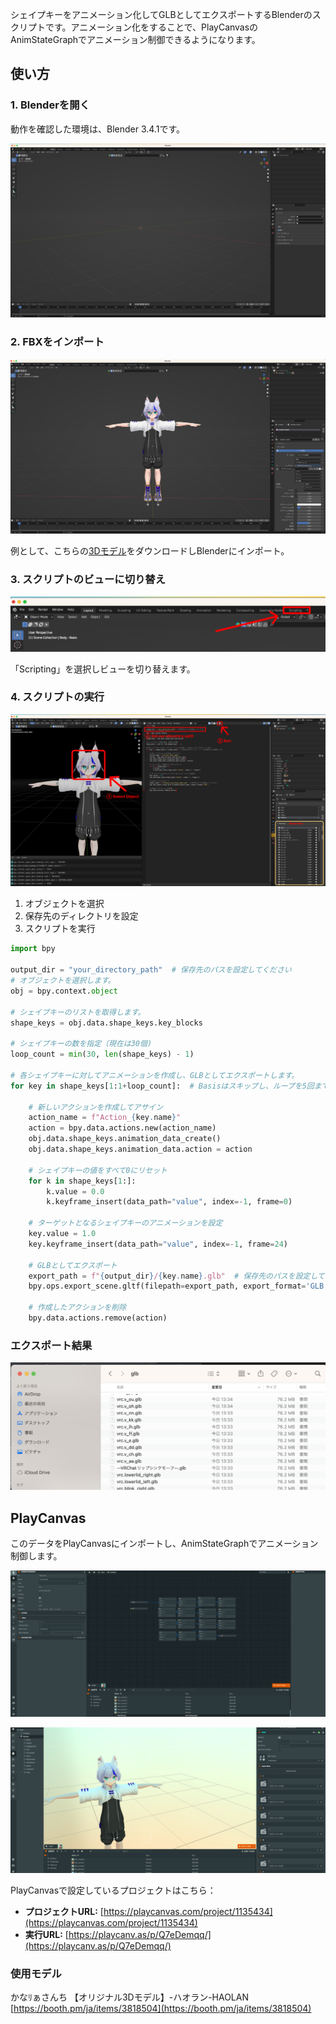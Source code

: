 シェイプキーをアニメーション化してGLBとしてエクスポートするBlenderのスクリプトです。アニメーション化をすることで、PlayCanvasのAnimStateGraphでアニメーション制御できるようになります。

## 使い方

### 1. Blenderを開く

動作を確認した環境は、Blender 3.4.1です。

![](./docs/blender.png)

### 2. FBXをインポート

![](./docs/blender-2.png)

例として、こちらの[3Dモデル](https://booth.pm/ja/items/3818504)をダウンロードしBlenderにインポート。

### 3. スクリプトのビューに切り替え

![](./docs/blender-scripting.png)

「Scripting」を選択しビューを切り替えます。

### 4. スクリプトの実行

![](./docs/blender-scripting-3.png)

1. オブジェクトを選択
2. 保存先のディレクトリを設定
3. スクリプトを実行

```python
import bpy

output_dir = "your_directory_path"  # 保存先のパスを設定してください
# オブジェクトを選択します。
obj = bpy.context.object

# シェイプキーのリストを取得します。
shape_keys = obj.data.shape_keys.key_blocks

# シェイプキーの数を指定（現在は30個)
loop_count = min(30, len(shape_keys) - 1)

# 各シェイプキーに対してアニメーションを作成し、GLBとしてエクスポートします。
for key in shape_keys[1:1+loop_count]:  # Basisはスキップし、ループを5回までに制限します。
    
    # 新しいアクションを作成してアサイン
    action_name = f"Action_{key.name}"
    action = bpy.data.actions.new(action_name)
    obj.data.shape_keys.animation_data_create()
    obj.data.shape_keys.animation_data.action = action
    
    # シェイプキーの値をすべて0にリセット
    for k in shape_keys[1:]:
        k.value = 0.0
        k.keyframe_insert(data_path="value", index=-1, frame=0)
    
    # ターゲットとなるシェイプキーのアニメーションを設定
    key.value = 1.0
    key.keyframe_insert(data_path="value", index=-1, frame=24)
    
    # GLBとしてエクスポート
    export_path = f"{output_dir}/{key.name}.glb"  # 保存先のパスを設定してください
    bpy.ops.export_scene.gltf(filepath=export_path, export_format='GLB')
    
    # 作成したアクションを削除
    bpy.data.actions.remove(action)
```


### エクスポート結果

![](./docs/export-1.png)


## PlayCanvas

このデータをPlayCanvasにインポートし、AnimStateGraphでアニメーション制御します。

![](./docs/state-graph.png)

![](./docs/anims.png)

PlayCanvasで設定しているプロジェクトはこちら：

- **プロジェクトURL:** [https://playcanvas.com/project/1135434](https://playcanvas.com/project/1135434)
- **実行URL:** [https://playcanv.as/p/Q7eDemqq/](https://playcanv.as/p/Q7eDemqq/)

### 使用モデル

かなﾘぁさんち 【オリジナル3Dモデル】-ハオラン-HAOLAN [https://booth.pm/ja/items/3818504](https://booth.pm/ja/items/3818504)